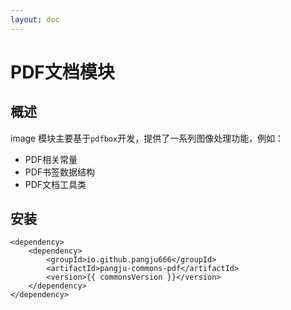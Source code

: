 ```yaml
---
layout: doc
---
```


<script setup>
const commonsVersion = import.meta.env.VITE_COMMONS_VERSION;
</script>

# PDF文档模块

## 概述
image 模块主要基于`pdfbox`开发，提供了一系列图像处理功能，例如：
- PDF相关常量
- PDF书签数据结构
- PDF文档工具类

## 安装
```xml-vue
<dependency>
    <dependency>
        <groupId>io.github.pangju666</groupId>
        <artifactId>pangju-commons-pdf</artifactId>
        <version>{{ commonsVersion }}</version>
    </dependency>
</dependency>
```


